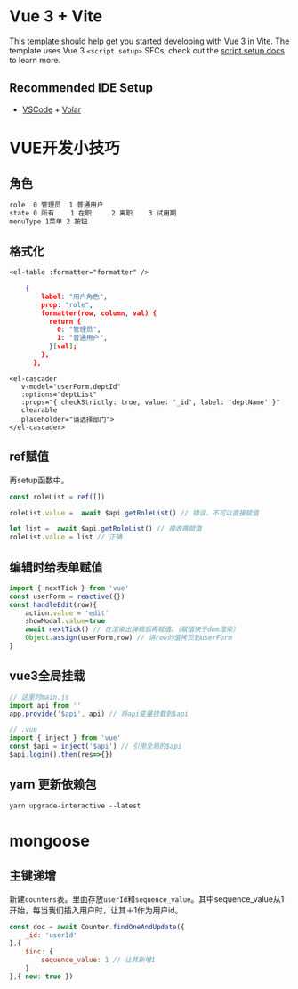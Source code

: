 # Vue 3 + Vite

This template should help get you started developing with Vue 3 in Vite. The template uses Vue 3 `<script setup>` SFCs, check out the [script setup docs](https://v3.vuejs.org/api/sfc-script-setup.html#sfc-script-setup) to learn more.

## Recommended IDE Setup

- [VSCode](https://code.visualstudio.com/) + [Volar](https://marketplace.visualstudio.com/items?itemName=johnsoncodehk.volar)

# VUE开发小技巧

## 角色

~~~txt
role  0 管理员  1 普通用户
state 0 所有    1 在职     2 离职    3 试用期
menuType 1菜单 2 按钮
~~~

## 格式化

~~~txt
<el-table :formatter="formatter" />
~~~

~~~json
	{
        label: "用户角色",
        prop: "role",
        formatter(row, column, val) {
          return {
            0: "管理员",
            1: "普通用户",
          }[val];
        },
      },
~~~

~~~vue
<el-cascader
   v-model="userForm.deptId"
   :options="deptList"
   :props="{ checkStrictly: true, value: '_id', label: 'deptName' }"
   clearable
   placeholder="请选择部门">
</el-cascader>
~~~

## ref赋值

再setup函数中。

~~~js
const roleList = ref([])

roleList.value =  await $api.getRoleList() // 错误，不可以直接赋值

let list =  await $api.getRoleList() // 接收再赋值
roleList.value = list // 正确
~~~

## 编辑时给表单赋值

~~~js
import { nextTick } from 'vue'
const userForm = reactive({})
const handleEdit(row){
    action.value = 'edit'
    showModal.value=true
    await nextTick() // 在渲染出弹框后再赋值。（赋值快于dom渲染）
    Object.assign(userForm,row) // 讲row的值拷贝到userForm
}
~~~

## vue3全局挂载

~~~js
// 这里时main.js
import api from ''
app.provide('$api', api) // 将api变量挂载到$api
~~~

~~~js
// .vue
import { inject } from 'vue'
const $api = inject('$api') // 引用全局的$api
$api.login().then(res=>{})
~~~

## yarn 更新依赖包

`yarn upgrade-interactive --latest`

# mongoose

## 主键递增

新建`counters`表。里面存放`userId`和`sequence_value`。其中sequence_value从1开始，每当我们插入用户时，让其＋1作为用户id。

~~~js
const doc = await Counter.findOneAndUpdate({
    _id: 'userId'
},{
    $inc: {
        sequence_value: 1 // 让其新增1
    }
},{ new: true })
~~~
